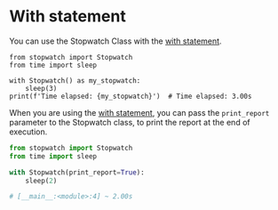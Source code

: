 # With statement

You can use the Stopwatch Class with the [with statement](https://www.geeksforgeeks.org/with-statement-in-python/).

```python{4}
from stopwatch import Stopwatch
from time import sleep

with Stopwatch() as my_stopwatch:
    sleep(3)
print(f'Time elapsed: {my_stopwatch}')  # Time elapsed: 3.00s
```

When you are using the [with statement](https://www.geeksforgeeks.org/with-statement-in-python/), you can pass the ``print_report`` parameter to the Stopwatch class, to print the report at the end of execution.

```python
from stopwatch import Stopwatch
from time import sleep

with Stopwatch(print_report=True):
    sleep(2)

# [__main__:<module>:4] ~ 2.00s
```
